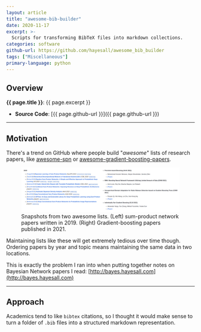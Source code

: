 ```yaml
---
layout: article
title: "awesome-bib-builder"
date: 2020-11-17
excerpt: >-
  Scripts for transforming BibTeX files into markdown collections.
categories: software
github-url: https://github.com/hayesall/awesome_bib_builder
tags: ["Miscellaneous"]
primary-language: python
---
```


## Overview

**{{ page.title }}**: {{ page.excerpt }}

- **Source Code**: [{{ page.github-url }}]({{ page.github-url }})

---

## Motivation

There's a trend on GitHub where people build "*awesome*" lists of research papers, like [awesome-spn](https://github.com/arranger1044/awesome-spn) or [awesome-gradient-boosting-papers](https://github.com/benedekrozemberczki/awesome-gradient-boosting-papers).

<figure>
<img alt="Screenshots from two lists. The left shows a list of sum-product network papers from 2019. The right shows gradient boosting papers from 2021." src="/images/software/awesome-bib-builder/two-awesome-lists.png" style="max-width: 100%;">
<caption>Snapshots from two awesome lists. (Left) sum-product network papers written in 2019. (Right) Gradient-boosting papers published in 2021.</caption>
</figure>

Maintaining lists like these will get extremely tedious over time though. Ordering papers by year and topic means maintaining the same data in
two locations.

This is exactly the problem I ran into when putting together notes on Bayesian Network papers I read: [http://bayes.hayesall.com](http://bayes.hayesall.com)

---

## Approach

Academics tend to like `bibtex` citations, so I thought it would make sense to
turn a folder of `.bib` files into a structured markdown representation.
